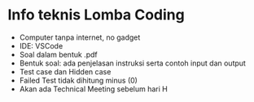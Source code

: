 # Info teknis Lomba Coding

* Computer tanpa internet, no gadget
* IDE: VSCode
* Soal dalam bentuk .pdf
* Bentuk soal: ada penjelasan instruksi serta contoh input dan output
* Test case dan Hidden case
* Failed Test tidak dihitung minus (0)
* Akan ada Technical Meeting sebelum hari H